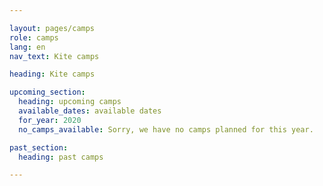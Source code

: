 ```yaml
---

layout: pages/camps
role: camps
lang: en
nav_text: Kite camps

heading: Kite camps

upcoming_section:
  heading: upcoming camps
  available_dates: available dates
  for_year: 2020
  no_camps_available: Sorry, we have no camps planned for this year.

past_section:
  heading: past camps

---
```

